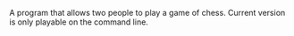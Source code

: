 A program that allows two people to play a game of chess. Current version is only playable on the command line.
